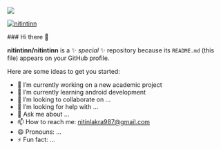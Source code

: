 ![](https://komarev.com/ghpvc/?username=nitintinn&color=green)
<p align="left"> <a href="https://github.com/ryo-ma/github-profile-trophy"><img src="https://github-profile-trophy.vercel.app/?username=nitintinn" alt="nitintinn" /></a> </p>
### Hi there 👋

**nitintinn/nitintinn** is a ✨ _special_ ✨ repository because its `README.md` (this file) appears on your GitHub profile.

Here are some ideas to get you started:

- 🔭 I’m currently working on a new academic project 
- 🌱 I’m currently learning android development
- 👯 I’m looking to collaborate on ...
- 🤔 I’m looking for help with ...
- 💬 Ask me about ...
- 📫 How to reach me: nitinlakra987@gmail.com
- 😄 Pronouns: ...
- ⚡ Fun fact: ...

